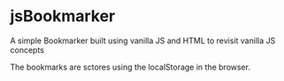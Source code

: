 # jsBookmarker
A simple Bookmarker built using vanilla JS and HTML to revisit vanilla JS concepts

The bookmarks are sctores using the localStorage in the browser.
